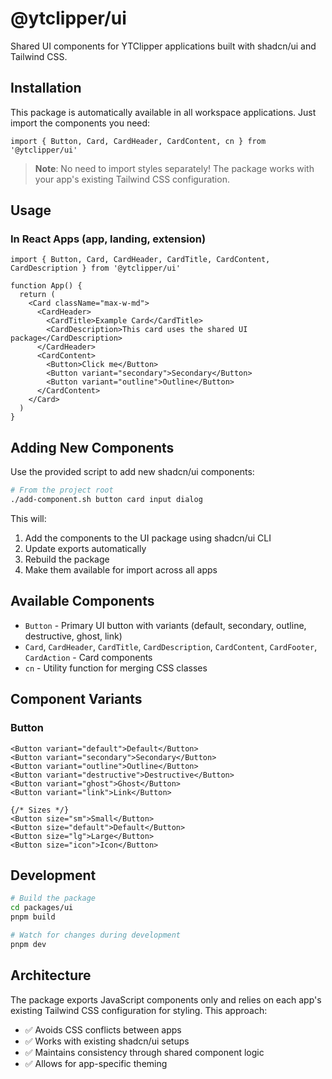 # @ytclipper/ui

Shared UI components for YTClipper applications built with shadcn/ui and Tailwind CSS.

## Installation

This package is automatically available in all workspace applications. Just import the components you need:

```tsx
import { Button, Card, CardHeader, CardContent, cn } from '@ytclipper/ui'
```

> **Note**: No need to import styles separately! The package works with your app's existing Tailwind CSS configuration.

## Usage

### In React Apps (app, landing, extension)

```tsx
import { Button, Card, CardHeader, CardTitle, CardContent, CardDescription } from '@ytclipper/ui'

function App() {
  return (
    <Card className="max-w-md">
      <CardHeader>
        <CardTitle>Example Card</CardTitle>
        <CardDescription>This card uses the shared UI package</CardDescription>
      </CardHeader>
      <CardContent>
        <Button>Click me</Button>
        <Button variant="secondary">Secondary</Button>
        <Button variant="outline">Outline</Button>
      </CardContent>
    </Card>
  )
}
```

## Adding New Components

Use the provided script to add new shadcn/ui components:

```bash
# From the project root
./add-component.sh button card input dialog
```

This will:
1. Add the components to the UI package using shadcn/ui CLI
2. Update exports automatically
3. Rebuild the package
4. Make them available for import across all apps

## Available Components

- `Button` - Primary UI button with variants (default, secondary, outline, destructive, ghost, link)
- `Card`, `CardHeader`, `CardTitle`, `CardDescription`, `CardContent`, `CardFooter`, `CardAction` - Card components
- `cn` - Utility function for merging CSS classes

## Component Variants

### Button
```tsx
<Button variant="default">Default</Button>
<Button variant="secondary">Secondary</Button>
<Button variant="outline">Outline</Button>
<Button variant="destructive">Destructive</Button>
<Button variant="ghost">Ghost</Button>
<Button variant="link">Link</Button>

{/* Sizes */}
<Button size="sm">Small</Button>
<Button size="default">Default</Button>
<Button size="lg">Large</Button>
<Button size="icon">Icon</Button>
```

## Development

```bash
# Build the package
cd packages/ui
pnpm build

# Watch for changes during development
pnpm dev
```

## Architecture

The package exports JavaScript components only and relies on each app's existing Tailwind CSS configuration for styling. This approach:

- ✅ Avoids CSS conflicts between apps
- ✅ Works with existing shadcn/ui setups
- ✅ Maintains consistency through shared component logic
- ✅ Allows for app-specific theming
